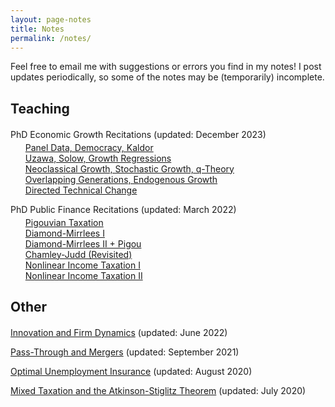 ```yaml
---
layout: page-notes
title: Notes
permalink: /notes/
---
```



Feel free to email me with suggestions or errors you find in my notes! I post updates periodically, so some of the notes may be (temporarily) incomplete.


<p style = "margin-top:20px"></p>

## Teaching

<p style = "margin-top:20px"></p>


PhD Economic Growth Recitations (updated: December 2023)
<ul style="list-style:none; margin-top:-10px">
	<li><a href="/files/notes/14.452-2023/recitation-1.pdf">Panel Data, Democracy, Kaldor</a></li>
	<li><a href="/files/notes/14.452-2023/recitation-2.pdf">Uzawa, Solow, Growth Regressions</a></li>
	<li><a href="/files/notes/14.452-2023/recitation-3.pdf">Neoclassical Growth, Stochastic Growth, q-Theory</a></li>
	<li><a href="/files/notes/14.452-2023/recitation-4.pdf">Overlapping Generations, Endogenous Growth</a></li>
	<li><a href="/files/notes/14.452-2023/recitation-5.pdf">Directed Technical Change</a></li>
</ul>


PhD Public Finance Recitations (updated: March 2022)
<ul style="list-style:none; margin-top:-10px">
	<li><a href="/files/notes/14.471-2022/R1-Pigouvian-Taxation.pdf">Pigouvian Taxation</a></li>
	<li><a href="/files/notes/14.471-2022/R2-Diamond-Mirrlees-I.pdf">Diamond-Mirrlees I</a></li>
	<li><a href="/files/notes/14.471-2022/R3-Diamond-Mirrlees-II-+-Pigou.pdf">Diamond-Mirrlees II + Pigou</a></li>
	<li><a href="/files/notes/14.471-2022/R4-Chamley-Judd-Revisited.pdf">Chamley-Judd (Revisited)</a></li>
	<li><a href="/files/notes/14.471-2022/R5-Nonlinear-Income-Taxation-I.pdf">Nonlinear Income Taxation I</a></li>
	<li><a href="/files/notes/14.471-2022/R6-Nonlinear-Income-Taxation-II.pdf">Nonlinear Income Taxation II</a></li>
</ul>


<p style = "margin-top:20px"></p>

## Other

<p style = "margin-top:20px"></p>


<a href="/files/notes/misc/Innovation-and-Firm-Dynamics.pdf">Innovation and Firm Dynamics</a> (updated: June 2022)

<a href="/files/notes/misc/Pass-Through-and-Mergers.pdf">Pass-Through and Mergers</a> (updated: September 2021)

<a href="/files/notes/misc/Unemployment-Insurance.pdf">Optimal Unemployment Insurance</a> (updated: August 2020)

<a href="/files/notes/misc/Mixed-Tax.pdf">Mixed Taxation and the Atkinson-Stiglitz Theorem</a> (updated: July 2020)